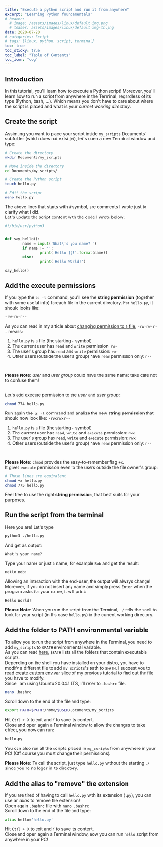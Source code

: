 ```yaml
---
title: "Execute a python script and run it from anywhere"
excerpt: "Learning Python foundamentals"
# header:
  # image: /assets/images/linux/default-img.png
  # teaser: assets/images/linux/default-img-th.png
date: 2020-07-20
# categories: Script
# tags: [linux, python, script, terminal]
toc: true
toc_sticky: true
toc_label: "Table of Contents"
toc_icon: "cog"
---
```


## Introduction
In this tutorial, you'll learn how to execute a Python script! Moreover, you'll learn how to run a script from anywhere in the Terminal, regardless of its type (Python, bash, ...). Which means you don't have to care about where the script is placed and what is your *current working directory*. 

## Create the script
Assimung you want to place your script inside `my_scripts` Documents' subfolder (which does not exist jet), let's open a new Terminal window and type:
```bash
# Create the directory
mkdir Documents/my_scripts

# Move inside the directory
cd Documents/my_scripts/

# Create the Python script
touch hello.py

# Edit the script
nano hello.py
```

The above lines that starts with `#` symbol, are comments I wrote just to clarify what I did.<br>
Let's update the script content with the code I wrote below:
```python                                            
#!/bin/usr/python3


def say_hello():
        name = input('What\'s you name? ')
        if name != '':
                print('Hello {}!'.format(name))
        else:
                print('Hello World!')

say_hello()

```

## Add the execute permissions
If you type the `ls -l` command, you'll see the **string permission** (together with some useful info) foreach file in the current directory. For `hello.py`, it should looks like:
```bash
-rw-rw-r--
```

As you can read in my article about [changing permission to a file](https://pitpietro.github.io/linux/change-permission-to-files/), `-rw-rw-r--` means:
1. `hello.py` is a file (the starting `-` symbol)
2. The current user has `read` and `write` permission: `rw-`
3. The user's group has `read` and `write` permission: `rw-`
4. Other users (outside the user's group) have `read` permission only: `r--`
<br>

**Please Note**: *user* and *user group* could have the same name: take care not to confuse them!<br><br>

Let's add execute permission to the *user* and *user group*:
```bash
chmod 774 hello.py
```

Run again the `ls -l` command and analize the new **string permission** that should now look like: `-rwxrwxr--`
1. `hello.py` is a file (the starting `-` symbol)
2. The current user has `read`, `write` and `execute` permission: `rwx`
3. The user's group has `read`, `write` and `execute` permission: `rwx`
4. Other users (outside the user's group) have `read` permission only: `r--`
<br>

**Please Note**: `chmod` provides the easy-to-remember flag `+x`.<br>
It gives `execute` permission even to the users outside the file owner's group:
```bash
# Those lines are equivalent
chmod +x hello.py
chmod 775 hello.py
```

Feel free to use the right **string permission**, that best suits for your purposes.

## Run the script from the terminal
Here you are! Let's type:
```bash
python3 ./hello.py
```

And get as output:
```
What's your name?
```

Type your name or just a name, for example `Bob` and get the result:
```
Hello Bob!
```

Allowing an interaction with the end-user, the output will always change! Moreover, if you do not insert any name and simply press `Enter` when the program asks for your name, it will print:
```
Hello World!
```

**Please Note**: When you run the script from the Terminal, `./` tells the shell to look for your script (in ths case `hello.py`) in the current working directory.

## Add the folder to PATH environmental variable
To allow you to run the script from anywhere in the Terminal, you need to add `my_scripts` to `$PATH`  environmental variable.<br>
As you can read [here](https://pitpietro.github.io/linux/envronmental-variables-and-status-commands/#path), `$PATH` lists all the folders that contain executable scripts.<br>
Depending on the shell you have installed on your distro, you have to modify a different file to add `my_scripts`'s path to `$PATH`. I suggest you to read [create custom env var](https://pitpietro.github.io/linux/envronmental-variables-and-status-commands/#create-a-custom-env-var) slice of my previous tutorial to find out the file you have to modify.<br>
Since I am using Ubuntu 20.04.1 LTS, I’ll refer to `.bashrc` file.
```bash
nano .bashrc
```

Scroll down to the end of the file and type:<br>
```bash
export PATH=$PATH:/home/$USER/Documents/my_scripts
```

Hit `Ctrl + X` to exit and `Y` to save its content.<br>
Close and open again a Terminal window to allow the changes to take effect, you now can run:
```bash
hello.py
```

You can also run all the scripts placed in `my_scripts` from anywhere in your PC! (Off course you must change their permissions).<br>

**Please Note**: To call the script, just type `hello.py` without the starting `./` since you're no loger in its directory.

## Add the alias to "remove" the extension
If you are tired of having to call `hello.py` with its extension (`.py`), you can use an *alias* to remove the extension!<br>
Open again `.bashrc` file with `nano .bashrc`<br>
Scroll down to the end of the file and type:
```bash
alias hello='hello.py'
```

Hit `Ctrl + X` to exit and `Y` to save its content.<br>
Close and open again a Terminal window, now you can run `hello` script from anywhere in your PC!
